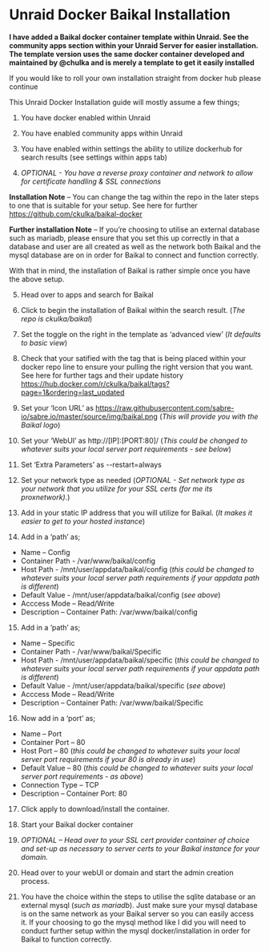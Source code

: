 # Unraid Docker Baikal Installation

**I have added a Baikal docker container template within Unraid. See the community apps section within your Unraid Server for easier installation.**
**The template version uses the same docker container developed and maintained by @chulka and is merely a template to get it easily installed**

If you would like to roll your own installation straight from docker hub please continue

This Unraid Docker Installation guide will mostly assume a few things;
1.	You have docker enabled within Unraid

2.	You have enabled community apps within Unraid

3.	You have enabled within settings the ability to utilize dockerhub for search results (see settings within apps tab)

4.	_OPTIONAL - You have a reverse proxy container and network to allow for certificate handling & SSL connections_

**Installation Note** – You can change the tag within the repo in the later steps to one that is suitable for your setup. See here for further https://github.com/ckulka/baikal-docker

**Further installation Note** – If you’re choosing to utilise an external database such as mariadb, please ensure that you set this up correctly in that a database and user are all created as well as the network both Baikal and the mysql database are on in order for Baikal to connect and function correctly.

With that in mind, the installation of Baikal is rather simple once you have the above setup.

5.	Head over to apps and search for Baikal

6.	Click to begin the installation of Baikal within the search result. (_The repo is ckulka/baikal_)

7.	Set the toggle on the right in the template as ‘advanced view’ (_It defaults to basic view_)

8.	Check that your satified with the tag that is being placed within your docker repo line to ensure your pulling the right version that you want. See here for further tags and their update history https://hub.docker.com/r/ckulka/baikal/tags?page=1&ordering=last_updated

9.	Set your ‘Icon URL’ as https://raw.githubusercontent.com/sabre-io/sabre.io/master/source/img/baikal.png (_This will provide you with the Baikal logo_)

10.	Set your ‘WebUI’ as http://[IP]:[PORT:80]/ (_This could be changed to whatever suits your local server port requirements - see below_)

11.	Set ‘Extra Parameters’ as --restart=always

12.	Set your network type as needed (_OPTIONAL - Set network type as your network that you utilize for your SSL certs (for me its proxnetwork)._)

13.	Add in your static IP address that you will utilize for Baikal. (_It makes it easier to get to your hosted instance_)

14.	Add in a ‘path’ as;
*	Name – Config
*	Container Path - /var/www/baikal/config
*	Host Path - /mnt/user/appdata/baikal/config (_this could be changed to whatever suits your local server path requirements if your appdata path is different_)
*	Default Value - /mnt/user/appdata/baikal/config (_see above_)
*	Acccess Mode – Read/Write
*	Description – Container Path: /var/www/baikal/config

15.	Add in a ‘path’ as;
*	Name – Specific
*	Container Path - /var/www/baikal/Specific
*	Host Path - /mnt/user/appdata/baikal/specific (_this could be changed to whatever suits your local server path requirements if your appdata path is different_)
*	Default Value - /mnt/user/appdata/baikal/specific (_see above_)
*	Acccess Mode – Read/Write
*	Description – Container Path: /var/www/baikal/Specific

16.	Now add in a ‘port’ as;
*	Name – Port
*	Container Port – 80
*	Host Port – 80 (_this could be changed to whatever suits your local server port requirements if your 80 is already in use_)
*	Default Value – 80 (_this could be changed to whatever suits your local server port requirements - as above_)
*	Connection Type – TCP
*	Description – Container Port: 80

17.	Click apply to download/install the container.

20.	Start your Baikal docker container

21.	_OPTIONAL – Head over to your SSL cert provider container of choice and set-up as necessary to server certs to your Baikal instance for your domain._

22.	Head over to your webUI or domain and start the admin creation process.

23.	You have the choice within the steps to utilise the sqlite database or an external mysql (_such as mariadb_). Just make sure your mysql database is on the same network as your Baikal server so you can easily access it. If your choosing to go the mysql method like I did you will need to conduct further setup within the mysql docker/installation in order for Baikal to function correctly.
